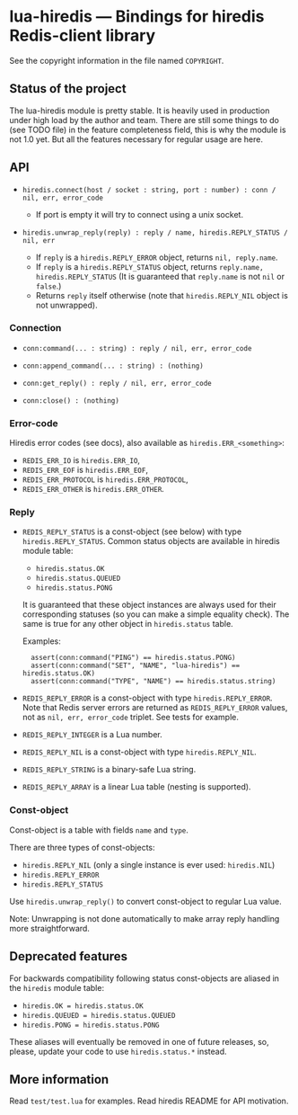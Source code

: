 lua-hiredis — Bindings for hiredis Redis-client library
=======================================================

See the copyright information in the file named `COPYRIGHT`.

Status of the project
---------------------

The lua-hiredis module is pretty stable. It is heavily used in production
under high load by the author and team. There are still some things to do
(see TODO file) in the feature completeness field, this is why the module
is not 1.0 yet. But all the features necessary for regular usage are here.

API
---

* `hiredis.connect(host / socket : string, port : number) : conn / nil, err, error_code`

  * If port is empty it will try to connect using a unix socket.

* `hiredis.unwrap_reply(reply) : reply / name, hiredis.REPLY_STATUS / nil, err`

  * If `reply` is a `hiredis.REPLY_ERROR` object, returns `nil, reply.name`.
  * If `reply` is a `hiredis.REPLY_STATUS` object,
    returns `reply.name, hiredis.REPLY_STATUS`
    (It is guaranteed that `reply.name` is not `nil` or `false`.)
  * Returns `reply` itself otherwise
    (note that `hiredis.REPLY_NIL` object is not unwrapped).

### Connection

* `conn:command(... : string) : reply / nil, err, error_code`

* `conn:append_command(... : string) : (nothing)`

* `conn:get_reply() : reply / nil, err, error_code`

* `conn:close() : (nothing)`

### Error-code

Hiredis error codes (see docs), also available as `hiredis.ERR_<something>`:

* `REDIS_ERR_IO` is `hiredis.ERR_IO`,
* `REDIS_ERR_EOF` is `hiredis.ERR_EOF`,
* `REDIS_ERR_PROTOCOL` is `hiredis.ERR_PROTOCOL`,
* `REDIS_ERR_OTHER` is `hiredis.ERR_OTHER`.

### Reply

* `REDIS_REPLY_STATUS` is a const-object (see below)
  with type `hiredis.REPLY_STATUS`.
  Common status objects are available in hiredis module table:

  * `hiredis.status.OK`
  * `hiredis.status.QUEUED`
  * `hiredis.status.PONG`

  It is guaranteed that these object instances are always used
  for their corresponding statuses (so you can make a simple equality check).
  The same is true for any other object in `hiredis.status` table.

  Examples:

        assert(conn:command("PING") == hiredis.status.PONG)
        assert(conn:command("SET", "NAME", "lua-hiredis") == hiredis.status.OK)
        assert(conn:command("TYPE", "NAME") == hiredis.status.string)

* `REDIS_REPLY_ERROR` is a const-object with type `hiredis.REPLY_ERROR`.
  Note that Redis server errors are returned as `REDIS_REPLY_ERROR` values,
  not as `nil, err, error_code` triplet. See tests for example.

* `REDIS_REPLY_INTEGER` is a Lua number.

* `REDIS_REPLY_NIL` is a const-object with type `hiredis.REPLY_NIL`.

* `REDIS_REPLY_STRING` is a binary-safe Lua string.

* `REDIS_REPLY_ARRAY` is a linear Lua table (nesting is supported).

### Const-object

Const-object is a table with fields `name` and `type`.

There are three types of const-objects:

  * `hiredis.REPLY_NIL` (only a single instance is ever used: `hiredis.NIL`)
  * `hiredis.REPLY_ERROR`
  * `hiredis.REPLY_STATUS`

Use `hiredis.unwrap_reply()` to convert const-object to regular Lua value.

Note: Unwrapping is not done automatically to make array reply handling
more straightforward.

Deprecated features
-------------------

For backwards compatibility following status const-objects are aliased
in the `hiredis` module table:

  * `hiredis.OK = hiredis.status.OK`
  * `hiredis.QUEUED = hiredis.status.QUEUED`
  * `hiredis.PONG = hiredis.status.PONG`

These aliases will eventually be removed in one of future releases,
so, please, update your code to use `hiredis.status.*` instead.

More information
----------------

Read `test/test.lua` for examples. Read hiredis README for API motivation.
